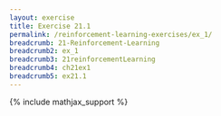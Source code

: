```yaml
---
layout: exercise
title: Exercise 21.1
permalink: /reinforcement-learning-exercises/ex_1/
breadcrumb: 21-Reinforcement-Learning
breadcrumb2: ex_1
breadcrumb3: 21reinforcementLearning
breadcrumb4: ch21ex1
breadcrumb5: ex21.1
---
```


{% include mathjax_support %}

